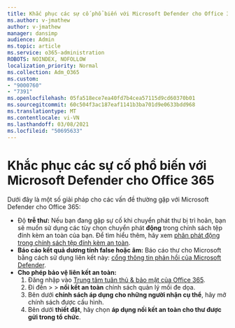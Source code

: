 ```yaml
---
title: Khắc phục các sự cố phổ biến với Microsoft Defender cho Office 365
ms.author: v-jmathew
author: v-jmathew
manager: dansimp
audience: Admin
ms.topic: article
ms.service: o365-administration
ROBOTS: NOINDEX, NOFOLLOW
localization_priority: Normal
ms.collection: Adm_O365
ms.custom:
- "9000760"
- "7391"
ms.openlocfilehash: 05fa518ece7ea40fd7b4cea57115d9cd60370b01
ms.sourcegitcommit: 60c504f3ac187eaf1141b3ba701d9e0633bdd968
ms.translationtype: MT
ms.contentlocale: vi-VN
ms.lasthandoff: 03/08/2021
ms.locfileid: "50695633"
---
```

# <a name="fix-common-problems-with-microsoft-defender-for-office-365"></a>Khắc phục các sự cố phổ biến với Microsoft Defender cho Office 365

Dưới đây là một số giải pháp cho các vấn đề thường gặp với Microsoft Defender cho Office 365:

- Độ **trễ thư:** Nếu bạn đang gặp sự cố khi chuyển phát thư bị trì hoãn, bạn sẽ muốn sử dụng các tùy chọn chuyển phát **động** trong chính sách tệp đính kèm an toàn của bạn. Để tìm hiểu thêm, hãy xem [phân phát động trong chính sách tệp đính kèm an toàn](https://go.microsoft.com/fwlink/?linkid=2094106).
- **Báo cáo kết quả dương tính false hoặc âm:** Báo cáo thư cho Microsoft bằng cách sử dụng liên kết này: [cổng thông tin phản hồi của Microsoft Defender](https://go.microsoft.com/fwlink/?linkid=2092835).
- **Cho phép bảo vệ liên kết an toàn:**
    1. Đăng nhập vào [Trung tâm tuân thủ & bảo mật của Office 365](https://go.microsoft.com/fwlink/p/?linkid=2077143).
    2. Đi đến   >    >  **nối kết an toàn** chính sách quản lý mối đe dọa.
    3. Bên dưới **chính sách áp dụng cho những người nhận cụ thể**, hãy mở chính sách được cấu hình.
    4. Bên dưới **thiết đặt**, hãy chọn **áp dụng nối kết an toàn cho thư được gửi trong tổ chức**.
